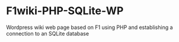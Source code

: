 # F1wiki-PHP-SQLite-WP
Wordpress wiki web page based on F1 using PHP and establishing a connection to an SQLite database
